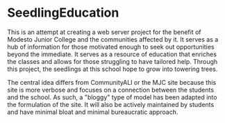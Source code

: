 # SeedlingEducation
This is an attempt at creating a web server project
for the benefit of Modesto Junior College
and the communities affected by it. It serves as a
hub of information for those motivated enough
to seek out opportunities beyond the immediate.
It serves as a resource of education that enriches
the classes and allows for those struggling to
have tailored help. Through this project, the seedlings
at this school hope to grow into towering trees.

The central idea differs from CommunityALI or the
MJC site because this site is more verbose
and focuses on a connection between the students
and the school. As such, a "bloggy" type of model
has been adapted into the formulation of the site.
It will also be actively maintained by students
and have minimal bloat and minimal bureaucratic approach.
